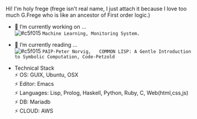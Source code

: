 Hi! I'm holy frege 
(frege isn't real name, I just attach it because I love too much G.Frege who is like an ancestor of First order logic.)

- 🔭 I’m currently working on ...  
![#c5f015](https://via.placeholder.com/15/c5f015/000000?text=+) `Machine Learning, Monitoring System.`
     
- 🌱 I’m currently reading ...  
![#c5f015](https://via.placeholder.com/15/c5f015/000000?text=+) `PAIP-Peter Norvig,   COMMON LISP:
A Gentle Introduction
to Symbolic Computation, Code-Petzold`

* Technical Stack  
 ⚡ OS: GUIX, Ubuntu, OSX  
 ⚡ Editor: Emacs  
 ⚡ Languages: Lisp, Prolog, Haskell, Python, Ruby, C, Web(html,css,js)  
 ⚡ DB: Mariadb  
 ⚡ CLOUD: AWS  

<!-- <img src="{BadgeURLHere}" /> -->


<!--
**holyToFrege/holyToFrege** is a ✨ _special_ ✨ repository because its `README.md` (this file) appears on your GitHub profile.

Here are some ideas to get you started:

- 🔭 I’m currently working on ...
- 🌱 I’m currently learning ...
- 👯 I’m looking to collaborate on ...
- 🤔 I’m looking for help with ...
- 💬 Ask me about ...
- 📫 How to reach me: ...
- 😄 Pronouns: ...
- ⚡ Fun fact: ...
-->
